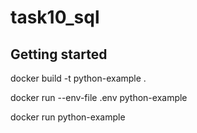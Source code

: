 # task10_sql



## Getting started

docker build -t python-example .



docker run --env-file .env python-example


docker run python-example




